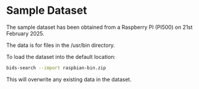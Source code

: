# Sample Dataset

The sample dataset has been obtained from a Raspberry PI (PI500) on 21st February 2025. 

The data is for files in the /usr/bin directory.

To load the dataset into the default location:

```bash
bids-search --import raspbian-bin.zip
```

This will overwrite any existing data in the dataset.